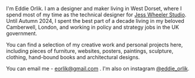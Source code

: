I'm Eddie Orlik. I am a designer and maker living in West Dorset, where I spend most of my time as the technical designer for <a href="https://www.jesswheeler.com/">Jess Wheeler Studio</a>. Until Autumn 2024, I spent the best part of a decade living in my beloved Camberwell, London, and working in policy and strategy jobs in the UK government.

You can find a selection of my creative work and personal projects here, including pieces of furniture, websites, posters, paintings, sculpture, clothing, hand-bound books and architectural designs.

You can email me - <a href="mailto:eorlik@gmail.com">eorlik@gmail.com </a>. I'm also on instagram <a href="https://www.instagram.com/eddie_orlik">@eddie_orlik</a>.
